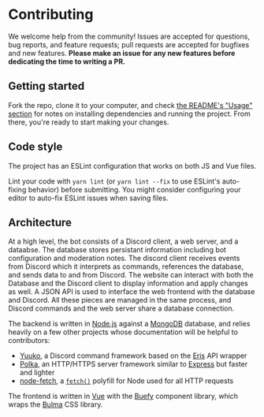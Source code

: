 # Contributing

We welcome help from the community! Issues are accepted for questions, bug reports, and feature requests; pull requests are accepted for bugfixes and new features. **Please make an issue for any new features before dedicating the time to writing a PR.**

## Getting started

Fork the repo, clone it to your computer, and check [the README's "Usage" section](/README.md#usage) for notes on installing dependencies and running the project. From there, you're ready to start making your changes.

## Code style

The project has an ESLint configuration that works on both JS and Vue files.

Lint your code with `yarn lint` (or `yarn lint --fix` to use ESLint's auto-fixing behavior) before submitting. You might consider configuring your editor to auto-fix ESLint issues when saving files.

## Architecture

At a high level, the bot consists of a Discord client, a web server, and a dataabse. The database stores persistant information including bot configuration and moderation notes. The discord client receives events from Discord which it interprets as commands, references the database, and sends data to and from Discord. The website can interact with both the Database and the Discord client to display information and apply changes as well. A JSON API is used to interface the web frontend with the database and Discord. All these pieces are managed in the same process, and Discord commands and the web server share a database connection.

The backend is written in [Node.js](https://nodejs.org) against a [MongoDB](https://mongodb.com) database, and relies heavily on a few other projects whose documentation will be helpful to contributors:
- [Yuuko](https://www.npmjs.com/package/yuuko), a Discord command framework based on the [Eris](https://www.npmjs.com/package/eris) API wrapper
- [Polka](https://www.npmjs.com/package/polka), an HTTP/HTTPS server framework similar to [Express](https://www.npmjs.com/package/express) but faster and lighter
- [node-fetch](https://www.npmjs.com/package/node-fetch), a [`fetch()`](https://developer.mozilla.org/en-US/docs/Web/API/Fetch_API/Using_Fetch) polyfill for Node used for all HTTP requests

The frontend is written in [Vue](https://vuejs.org/) with the [Buefy](https://buefy.org/) component library, which wraps the [Bulma](https://bulma.io) CSS library.
